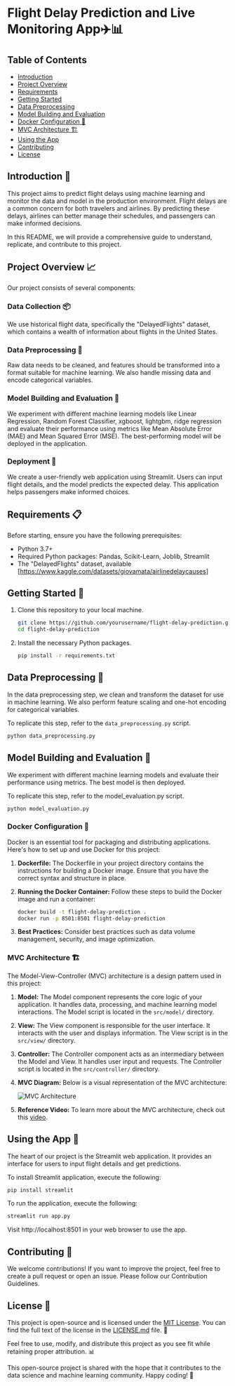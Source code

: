 # Flight Delay Prediction and Live Monitoring App✈️📊

## Table of Contents
- [Introduction](#introduction)
- [Project Overview](#project-overview)
- [Requirements](#requirements)
- [Getting Started](#getting-started)
- [Data Preprocessing](#data-preprocessing)
- [Model Building and Evaluation](#model-building-and-evaluation)
- [Docker Configuration 🐳](#docker-configuration)
- [MVC Architecture 🏗️](#mvc-architecture)
- [Using the App](#using-the-app)
- [Contributing](#contributing)
- [License](#license)

## Introduction 🚀

This project aims to predict flight delays using machine learning and monitor the data and model in the production environment. Flight delays are a common concern for both travelers and airlines. By predicting these delays, airlines can better manage their schedules, and passengers can make informed decisions.

In this README, we will provide a comprehensive guide to understand, replicate, and contribute to this project.

## Project Overview 📈

Our project consists of several components:

### Data Collection 📦
We use historical flight data, specifically the "DelayedFlights" dataset, which contains a wealth of information about flights in the United States.

### Data Preprocessing 🧹
Raw data needs to be cleaned, and features should be transformed into a format suitable for machine learning. We also handle missing data and encode categorical variables.

### Model Building and Evaluation 🧪
We experiment with different machine learning models like Linear Regression, Random Forest Classifier, xgboost, lightgbm, ridge regression and evaluate their performance using metrics like Mean Absolute Error (MAE) and Mean Squared Error (MSE). The best-performing model will be deployed in the application.

### Deployment 🚀
We create a user-friendly web application using Streamlit. Users can input flight details, and the model predicts the expected delay. This application helps passengers make informed choices.

## Requirements 📋

Before starting, ensure you have the following prerequisites:

- Python 3.7+
- Required Python packages: Pandas, Scikit-Learn, Joblib, Streamlit
- The "DelayedFlights" dataset, available [https://www.kaggle.com/datasets/giovamata/airlinedelaycauses]

## Getting Started 🚀

1. Clone this repository to your local machine.

    ```bash
    git clone https://github.com/yourusername/flight-delay-prediction.git
    cd flight-delay-prediction
    ```

2. Install the necessary Python packages.

    ```bash
    pip install -r requirements.txt
    ```

## Data Preprocessing 🧹

In the data preprocessing step, we clean and transform the dataset for use in machine learning. We also perform feature scaling and one-hot encoding for categorical variables.

To replicate this step, refer to the `data_preprocessing.py` script.

```bash
python data_preprocessing.py
```

## Model Building and Evaluation 🧪
We experiment with different machine learning models and evaluate their performance using metrics. The best model is then deployed.

To replicate this step, refer to the model_evaluation.py script.

```bash
python model_evaluation.py
```

### Docker Configuration 🐳

Docker is an essential tool for packaging and distributing applications. Here's how to set up and use Docker for this project:

1. **Dockerfile:** The Dockerfile in your project directory contains the instructions for building a Docker image. Ensure that you have the correct syntax and structure in place.

2. **Running the Docker Container:** Follow these steps to build the Docker image and run a container:

    ```bash
    docker build -t flight-delay-prediction .
    docker run -p 8501:8501 flight-delay-prediction
    ```

3. **Best Practices:** Consider best practices such as data volume management, security, and image optimization.

### MVC Architecture 🏗️

The Model-View-Controller (MVC) architecture is a design pattern used in this project:

1. **Model:** The Model component represents the core logic of your application. It handles data, processing, and machine learning model interactions. The Model script is located in the `src/model/` directory.

2. **View:** The View component is responsible for the user interface. It interacts with the user and displays information. The View script is in the `src/view/` directory.

3. **Controller:** The Controller component acts as an intermediary between the Model and View. It handles user input and requests. The Controller script is located in the `src/controller/` directory.

4. **MVC Diagram:** Below is a visual representation of the MVC architecture:

   ![MVC Architecture](assets/MVC-Architecture.png)

5. **Reference Video:** To learn more about the MVC architecture, check out this [video](https://youtu.be/DUg2SWWK18I?si=QpfXID7by1IgiOPe).


## Using the App 📱
The heart of our project is the Streamlit web application. It provides an interface for users to input flight details and get predictions.

To install Streamlit application, execute the following:

```bash
pip install streamlit
```

To run the application, execute the following:

```bash
streamlit run app.py
```

Visit http://localhost:8501 in your web browser to use the app.

## Contributing 🤝
We welcome contributions! If you want to improve the project, feel free to create a pull request or open an issue. Please follow our Contribution Guidelines.

## License 📜
This project is open-source and is licensed under the [MIT License](LICENSE.md). You can find the full text of the license in the [LICENSE.md](LICENSE.md) file. 🚀

Feel free to use, modify, and distribute this project as you see fit while retaining proper attribution. 📊

This open-source project is shared with the hope that it contributes to the data science and machine learning community. Happy coding! 🤝
